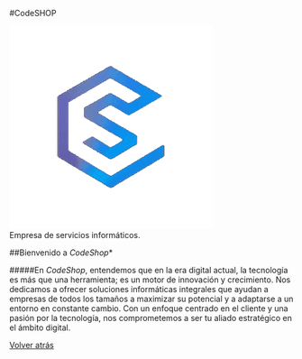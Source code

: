 #CodeSHOP

![CodeShop](assets/icono-logo.gif)  
Empresa de servicios informáticos. 

##Bienvenido a _CodeShop_*

#####En _CodeShop_, entendemos que en la era digital actual, la tecnología es más que una herramienta; es un motor de innovación y crecimiento. Nos dedicamos a ofrecer soluciones informáticas integrales que ayudan a empresas de todos los tamaños a maximizar su potencial y a adaptarse a un entorno en constante cambio. Con un enfoque centrado en el cliente y una pasión por la tecnología, nos comprometemos a ser tu aliado estratégico en el ámbito digital.






[Volver atrás](README.md)


